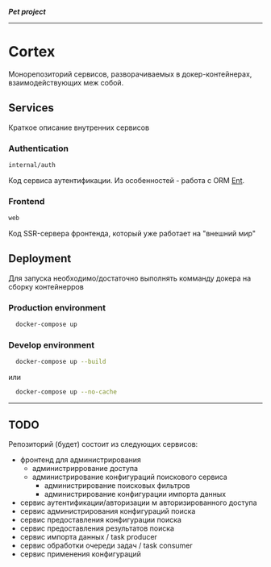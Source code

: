 ***Pet project***

---

# Cortex

Монорепозиторий сервисов, разворачиваемых в докер-контейнерах, взаимодействующих меж собой.

## Services

Краткое описание внутренних сервисов

### Authentication

```bash
internal/auth
```

Код сервиса аутентификации. Из особенностей - работа с ORM [Ent](https://entgo.io/).

### Frontend

```bash
web
```

Код SSR-сервера фронтенда, который уже работает на "внешний мир"

## Deployment

Для запуска необходимо/достаточно выполнять комманду докера на сборку контейнерров

### Production environment

```bash
  docker-compose up
```

### Develop environment

```bash
  docker-compose up --build
```

или

```bash
  docker-compose up --no-cache
```

----

## TODO

Репозиторий (будет) состоит из следующих сервисов:

- фронтенд для администрирования
    - администриррование доступа
    - администрирование конфигураций поискового сервиса
        - администрирование поисковых фильтров
        - администрирование конфигурации импорта данных
- сервис аутентификации/авторизации м авторизированного доступа
- сервис администрирования конфигураций поиска
- сервис предоставления конфигурации поиска
- сервис предоставления результатов поиска
- сервис импорта данных / task producer
- сервис обработки очереди задач / task consumer
- сервис применения конфигураций